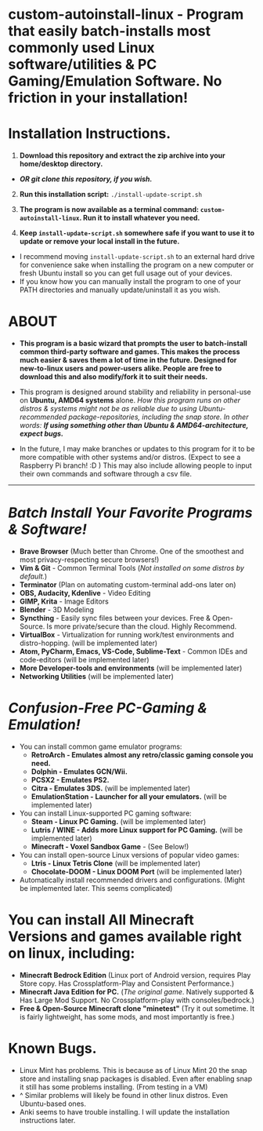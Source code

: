 # custom-autoinstall-linux - Program that easily batch-installs most commonly used Linux software/utilities & PC Gaming/Emulation Software. No friction in your installation!

# Installation Instructions.
  1. **Download this repository and extract the zip archive into your home/desktop directory.**
  * ***OR git clone this repository, if you wish.***
  2. **Run this installation script:** ```./install-update-script.sh```
  
  3. **The program is now available as a terminal command: ```custom-autoinstall-linux```. Run it to install whatever you need.**
  
  4. **Keep ```install-update-script.sh``` somewhere safe if you want to use it to update or remove your local install in the future.**
  * I recommend moving ```install-update-script.sh``` to an external hard drive for convenience sake when installing the program on a new computer or fresh Ubuntu install so you can get full usage out of your devices.
  * If you know how you can manually install the program to one of your PATH directories and manually update/uninstall it as you wish.

# ABOUT

* **This program is a basic wizard that prompts the user to batch-install common third-party software and games. This makes the process much easier & saves them a lot of time in the future. Designed for new-to-linux users and power-users alike. People are free to download this and also modify/fork it to suit their needs.**

* This program is designed around stability and reliability in personal-use on **Ubuntu, AMD64 systems** alone. *How this program runs on other distros & systems might not be as reliable due to using Ubuntu-recommended package-repositories, including the snap store. In other words: **If using something other than Ubuntu & AMD64-architecture, expect bugs.***

* In the future, I may make branches or updates to this program for it to be more compatible with other systems and/or distros. (Expect to see a Raspberry Pi branch! :D ) This may also include allowing people to input their own commands and software through a csv file.


---------------------------------------------------

# *Batch Install Your Favorite Programs & Software!*
* **Brave Browser** (Much better than Chrome. One of the smoothest and most privacy-respecting secure browsers!)
* **Vim & Git** - Common Terminal Tools (*Not installed on some distros by default.*)
* **Terminator** (Plan on automating custom-terminal add-ons later on)
* **OBS, Audacity, Kdenlive** - Video Editing
* **GIMP, Krita** - Image Editors
* **Blender** - 3D Modeling
* **Syncthing** - Easily sync files between your devices. Free & Open-Source. Is more private/secure than the cloud. Highly Recommend.
* **VirtualBox** - Virtualization for running work/test environments and distro-hopping. (will be implemented later)
* **Atom, PyCharm, Emacs, VS-Code, Sublime-Text** - Common IDEs and code-editors (will be implemented later)
* **More Developer-tools and environments** (will be implemented later)
* **Networking Utilities** (will be implemented later)
# *Confusion-Free PC-Gaming & Emulation!*
* You can install common game emulator programs: 
  * **RetroArch - Emulates almost any retro/classic gaming console you need.**
  * **Dolphin - Emulates GCN/Wii.**
  * **PCSX2 - Emulates PS2.**
  * **Citra - Emulates 3DS.** (will be implemented later)
  * **EmulationStation - Launcher for all your emulators.** (will be implemented later)
* You can install Linux-supported PC gaming software:
  * **Steam - Linux PC Gaming.** (will be implemented later)
  * **Lutris / WINE - Adds more Linux support for PC Gaming.** (will be implemented later)
  * **Minecraft - Voxel Sandbox Game** - (See Below!)
* You can install open-source Linux versions of popular video games:
  * **Ltris - Linux Tetris Clone** (will be implemented later)
  * **Chocolate-DOOM - Linux DOOM Port** (will be implemented later)
* Automatically install recommended drivers and configurations. (Might be implemented later. This seems complicated)  
# You can install All Minecraft Versions and games available right on linux, including:
* **Minecraft Bedrock Edition** (Linux port of Android version, requires Play Store copy. Has Crossplatform-Play and Consistent Performance.)
* **Minecraft Java Edition for PC.** (*The original game*. Natively supported & Has Large Mod Support. No Crossplatform-play with consoles/bedrock.)
* **Free & Open-Source Minecraft clone "minetest"** (Try it out sometime. It is fairly lightweight, has some mods, and most importantly is free.)

# Known Bugs.
* Linux Mint has problems. This is because as of Linux Mint 20 the snap store and installing snap packages is disabled. Even after enabling snap it still has some problems installing. (From testing in a VM)
* ^ Similar problems will likely be found in other linux distros. Even Ubuntu-based ones.
* Anki seems to have trouble installing. I will update the installation instructions later.
